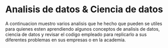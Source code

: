 # Analisis de datos & Ciencia de datos
A continuacion muestro varios analisis que he hecho que pueden se utiles para quienes esten aprendiendo algunos conceptos de analisis de datos, ciencia de datos y revisar el codigo empleado para replicarlo a sus diferentes problemas en sus empresas o en la academia.

